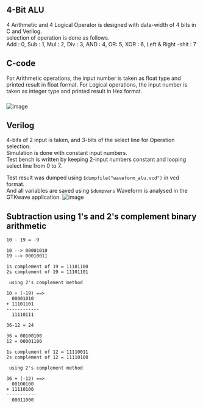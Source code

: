 ## 4-Bit ALU

4 Arithmetic and 4 Logical Operator is designed with data-width of 4 bits in C and Verilog.\
selection of operation is done as follows.\
Add : 0, Sub : 1, Mul : 2, Div : 3, AND : 4, OR: 5, XOR : 6, Left & Right -shit : 7

## C-code
For Arithmetic operations, the input number is taken as float type and printed result in float format.
For Logical operations, the input number is taken as integer type and printed result in Hex format.
###
![image](https://github.com/AbrarShaikh/RISC-V-Design/assets/34272376/ba904de8-05d6-4c5d-9e18-8fa24c4ed902)


## Verilog
4-bits of 2 input is taken, and 3-bits of the select line for Operation selection.\
Simulation is done with constant input numbers.\
Test bench is written by keeping 2-input numbers constant and looping select line from 0 to 7.

Test result was dumped using ```$dumpfile("waveform_alu.vcd")``` in vcd format.\
And all variables are saved using ```$dumpvars```
Waveform is analysed in the GTKwave application.
![image](https://github.com/AbrarShaikh/RISC-V-Design/assets/34272376/bad63c8e-8eac-4600-b813-8258d4fe06fb)

## Subtraction using 1's and 2's complement binary arithmetic
```10 - 19 = -9```
```
10 --> 00001010
19 --> 00010011

1s complement of 19 = 11101100
2s complement of 19 = 11101101
```
``` using 2's complement method```
```
10 + (-19) ==>
  00001010
+ 11101101
------------
  11110111
```
```36-12 = 24```
```
36 = 00100100
12 = 00001100

1s complement of 12 = 11110011
2s complement of 12 = 11110100
```
``` using 2's complement method```
```
36 + (-12) ==>
  00100100
+ 11110100
-----------
  00011000
```

